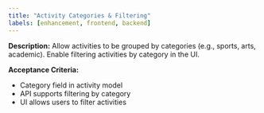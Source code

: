 ```yaml
---
title: "Activity Categories & Filtering"
labels: [enhancement, frontend, backend]
---
```


**Description:**
Allow activities to be grouped by categories (e.g., sports, arts, academic). Enable filtering activities by category in the UI.

**Acceptance Criteria:**
- Category field in activity model
- API supports filtering by category
- UI allows users to filter activities

